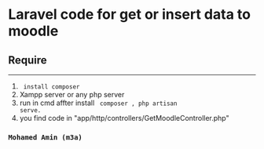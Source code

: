 <h1> Laravel code for get or insert data to moodle </h1>

<h2>Require</h2>
<hr>

1. <code> install composer </code>
2. Xampp server or any php server 
3. run in cmd affter install <code> composer , php artisan serve.</code>
4. you find code in "<path>app/http/controllers/GetMoodleController.php</path>"
<h3><code>Mohamed Amin (m3a)</code>
